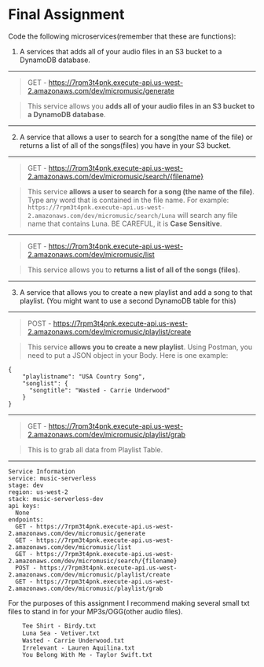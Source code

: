 # Final Assignment

Code the following microservices(remember that these are functions):

1. A services that adds all of your audio files in an S3 bucket to a DynamoDB
database.
---
> GET - https://7rpm3t4pnk.execute-api.us-west-2.amazonaws.com/dev/micromusic/generate

> This service allows you **adds all of your audio files in an S3 bucket to a DynamoDB
database**.

---

2. A service that allows a user to search for a song(the name of the file) or
returns a list of all of the songs(files) you have in your S3 bucket.
---
> GET - https://7rpm3t4pnk.execute-api.us-west-2.amazonaws.com/dev/micromusic/search/{filename}

> This service **allows a user to search for a song (the name of the file)**. Type any word that is contained in the file name. For example: `https://7rpm3t4pnk.execute-api.us-west-2.amazonaws.com/dev/micromusic/search/Luna` will search any file name that contains Luna. BE CAREFUL, it is **Case Sensitive**.
---
> GET - https://7rpm3t4pnk.execute-api.us-west-2.amazonaws.com/dev/micromusic/list

> This service allows you to **returns a list of all of the songs (files)**.

---
3. A service that allows you to create a new playlist and add a song to that
playlist. (You might want to use a second DynamoDB table for this)
---
> POST - https://7rpm3t4pnk.execute-api.us-west-2.amazonaws.com/dev/micromusic/playlist/create

> This service **allows you to create a new playlist**. Using Postman, you need to put a JSON object in your Body. Here is one example:

```
{
    "playlistname": "USA Country Song",
    "songlist": {
      "songtitle": "Wasted - Carrie Underwood"
    }
}
```
---
> GET - https://7rpm3t4pnk.execute-api.us-west-2.amazonaws.com/dev/micromusic/playlist/grab

> This is to grab all data from Playlist Table.

---

```Service
Service Information
service: music-serverless
stage: dev
region: us-west-2
stack: music-serverless-dev
api keys:
  None
endpoints:
  GET - https://7rpm3t4pnk.execute-api.us-west-2.amazonaws.com/dev/micromusic/generate
  GET - https://7rpm3t4pnk.execute-api.us-west-2.amazonaws.com/dev/micromusic/list
  GET - https://7rpm3t4pnk.execute-api.us-west-2.amazonaws.com/dev/micromusic/search/{filename}
  POST - https://7rpm3t4pnk.execute-api.us-west-2.amazonaws.com/dev/micromusic/playlist/create
  GET - https://7rpm3t4pnk.execute-api.us-west-2.amazonaws.com/dev/micromusic/playlist/grab

```

For the purposes of this assignment I recommend making several small txt files to stand in for your MP3s/OGG(other audio files).

```txt
    Tee Shirt - Birdy.txt
    Luna Sea - Vetiver.txt
    Wasted - Carrie Underwood.txt
    Irrelevant - Lauren Aquilina.txt
    You Belong With Me - Taylor Swift.txt

```